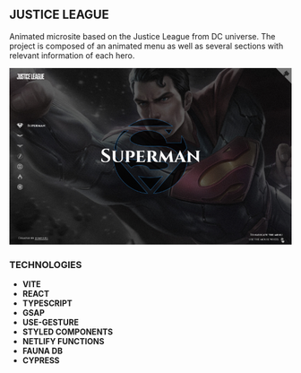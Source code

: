 ## JUSTICE LEAGUE

Animated microsite based on the Justice League from DC universe. The project is composed of an animated menu as well as several sections with relevant information of each hero.

![Screenshot](./public/screenshot.jpg 'Justice League')

### TECHNOLOGIES

- **VITE**
- **REACT**
- **TYPESCRIPT**
- **GSAP**
- **USE-GESTURE**
- **STYLED COMPONENTS**
- **NETLIFY FUNCTIONS**
- **FAUNA DB**
- **CYPRESS**
